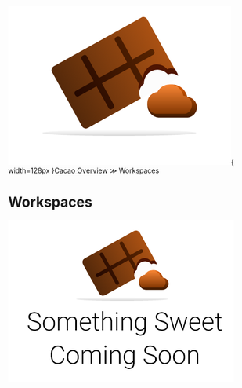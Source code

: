 ![cacao logo](images/cacao-logo.png){ width=128px }[Cacao Overview](overview.md) &gg; Workspaces

# Workspaces

![something sweet coming soon](images/SweetA.png)